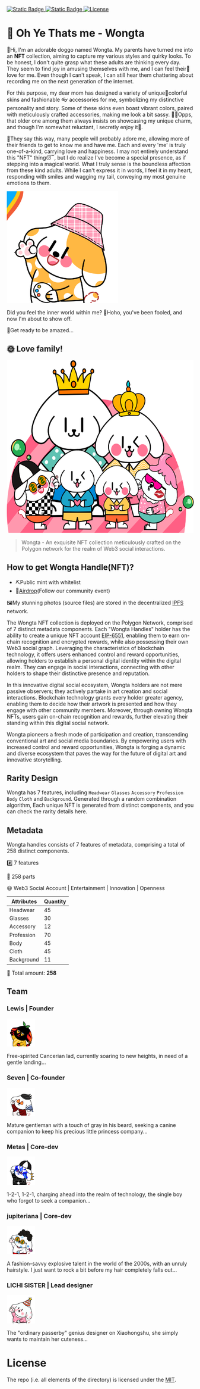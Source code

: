 [![Static Badge](https://img.shields.io/badge/Website-wongta-brightgreen?link=https%3A%2F%2Fwww.wongta.com%2F)
](https://www.wongta.com/) [![Static Badge](https://img.shields.io/badge/Polygonscan-8A2BE2?style=flat&logo=Polygon)
](https://polygonscan.com/address/0xA8CA29d3d87A13A5557c8c127949a84DFB078855) [![License](https://img.shields.io/badge/License-MIT-critical)](LICENSE)

# 🐶 Oh Ye Thats me - Wongta

👋Hi, I'm an adorable doggo named Wongta. My parents have turned me into an **NFT** collection, aiming to capture my various styles and quirky looks. To be honest, I don't quite grasp what these adults are thinking every day. They seem to find joy in amusing themselves with me, and I can feel their💓love for me. Even though I can't speak, I can still hear them chattering about recording me on the next generation of the internet.

For this purpose, my dear mom has designed a variety of unique🌈colorful skins and fashionable 👓 accessories for me, symbolizing my distinctive personality and story. Some of these skins even boast vibrant colors, paired with meticulously crafted accessories, making me look a bit sassy. 😵‍💫Opps, that older one among them always insists on showcasing my unique charm, and though I'm somewhat reluctant, I secretly enjoy it🤪.

🌭They say this way, many people will probably adore me, allowing more of their friends to get to know me and have me. Each and every 'me' is truly one-of-a-kind, carrying love and happiness. I may not entirely understand this "NFT" thing😴, but I do realize I've become a special presence, as if stepping into a magical world. What I truly sense is the boundless affection from these kind adults. While I can't express it in words, I feel it in my heart, responding with smiles and wagging my tail, conveying my most genuine emotions to them.

<img src="https://github.com/wongtadev/wongta-nft/blob/main/images%20demo/wongta.gif" alt="Awesome wongta" width="300" height="300">

Did you feel the inner world within me? 🤠Hoho, you've been fooled, and now I'm about to show off. 

🚀Get ready to be amazed...

## 🌞 Love family!

<img src="https://github.com/wongtadev/wongta-nft/blob/main/images%20demo/family.png" alt="Awesome wongta" width="600" height="464">

> Wongta - An exquisite NFT collection meticulously crafted on the Polygon network for the realm of Web3 social interactions.

## How to get Wongta Handle(NFT)?

- ⛏Public mint with whitelist
- 🍭[Airdrop](https://imdodo.com/s/216262?inv=8XP3R)(Follow our community event)

🖼️My stunning photos (source files) are stored in the decentralized [IPFS](https://ipfs.io/ipfs/QmbpCXyp2dDnXLXnfJo6QXqMY7RfXfMedUj3QDxivvYQFM/) network.

The Wongta NFT collection is deployed on the Polygon Network, comprised of 7 distinct metadata components. Each "Wongta Handles" holder has the ability to create a unique NFT account [EIP-6551](https://eips.ethereum.org/EIPS/eip-6551), enabling them to earn on-chain recognition and encrypted rewards, while also possessing their own Web3 social graph. Leveraging the characteristics of blockchain technology, it offers users enhanced control and reward opportunities, allowing holders to establish a personal digital identity within the digital realm. They can engage in social interactions, connecting with other holders to shape their distinctive presence and reputation.

In this innovative digital social ecosystem, Wongta holders are not mere passive observers; they actively partake in art creation and social interactions. Blockchain technology grants every holder greater agency, enabling them to decide how their artwork is presented and how they engage with other community members. Moreover, through owning Wongta NFTs, users gain on-chain recognition and rewards, further elevating their standing within this digital social network.

Wongta pioneers a fresh mode of participation and creation, transcending conventional art and social media boundaries. By empowering users with increased control and reward opportunities, Wongta is forging a dynamic and diverse ecosystem that paves the way for the future of digital art and innovative storytelling.

## Rarity Design

Wongta has 7 features, including `Headwear` `Glasses` `Accessory` `Profession` `Body` `Cloth` and `Background`. Generated through a random combination algorithm, Each unique NFT is generated from distinct components, and you can check the rarity details here.

## Metadata

Wongta handles consists of 7 features of metadata, comprising a total of 258 distinct components.

#️⃣ 7 features

👏 258 parts

😃 Web3 Social Account | Entertainment | Innovation | Openness

| Attributes | Quantity |
| ---------- | -------- |
| Headwear   | 45       |
| Glasses    | 30       |
| Accessory  | 12       |
| Profession | 70       |
| Body       | 45       |
| Cloth      | 45       |
| Background | 11       |

🎨 Total amount:  **258**

## Team

### Lewis | Founder

<img src=https://github.com/wongtadev/wongta-nft/blob/main/images%20demo/avatar/lewis-avatar.png width=15% />

Free-spirited Cancerian lad, currently soaring to new heights, in need of a gentle landing...

### Seven | Co-founder

<img src=https://github.com/wongtadev/wongta-nft/blob/main/images%20demo/avatar/seven-avatar.png width=15% />

Mature gentleman with a touch of gray in his beard, seeking a canine companion to keep his precious little princess company...

### Metas | Core-dev

<img src=https://github.com/wongtadev/wongta-nft/blob/main/images%20demo/avatar/metas-avatar.png width=15% />

1-2-1, 1-2-1, charging ahead into the realm of technology, the single boy who forgot to seek a companion...

### jupiteriana | Core-dev

<img src=https://github.com/wongtadev/wongta-nft/blob/main/images%20demo/avatar/jupiteriana-avatar.png width=15% />

A fashion-savvy explosive talent in the world of the 2000s, with an unruly hairstyle. I just want to rock a bit before my hair completely falls out...

### LICHI SISTER | Lead designer

<img src=https://github.com/wongtadev/wongta-nft/blob/main/images%20demo/avatar/lichi-sister-avatar.png width=15% />

The "ordinary passerby" genius designer on Xiaohongshu, she simply wants to maintain her cuteness...

# License

The repo (i.e. all elements of the directory) is licensed under the [MIT](https://github.com/wongtadev/wongta-nft/blob/main/LICENSE).

